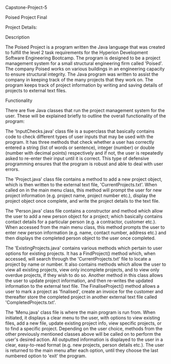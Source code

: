 Capstone-Project-5

Poised Project Final

Project Details:

Description

The Poised Project is a program written the Java language that was created to fulfill the level 2 task requirements for the Hyperion Development Software Engineering Bootcamp. The program is designed to be a project management system for a small structural engineering firm called 'Poised'. The company Poised works on various buildings in an engineering capacity to ensure structural integrity. The Java program was written to assist the company in keeping track of the many projects that they work on. The program keeps track of project information by writing and saving details of projects to external text files.

Functionality

There are five Java classes that run the project management system for the user. These will be explained briefly to outline the overall functionality of the program:

The 'InputChecks.java' class file is a superclass that basically contains code to check different types of user inputs that may be used with the program. It has three methods that check whether a user has correctly entered a string (list of words or sentence), integer (number) or double (number with decimal points) respectively and if not, the user is repeatedly asked to re-enter their input until it is correct. This type of defensive programming ensures that the program is robust and able to deal with user errors.

The 'Project.java' class file contains a method to add a new project object, which is then written to the external text file, 'CurrentProjects.txt'. When called on in the main menu class, this method will prompt the user for new project information (e.g. project name, project number etc.), display the project object once complete, and write the project details to the text file.

The 'Person.java' class file contains a constructor and method which allow the user to add a new person object for a project; which basically contains contact details for a particular person (e.g. a contractor, customer etc.). When accessed from the main menu class, this method prompts the user to enter new person information (e.g. name, contact number, address etc.) and then displays the completed person object to the user once completed.

The 'ExistingProjects.java' contains various methods which pertain to user options for existing projects. It has a FindProject() method which, when accessed, will search through the 'CurrentProjects.txt' file to locate a project by name or number. It also contains methods which allow the user to view all existing projects, view only incomplete projects, and to view only overdue projects, if they wish to do so. Another method in this class allows the user to update project information, and then re-writes the updated information to the external text file. The FinaliseProject() method allows a user to mark a project as 'finalised', create an invoice for the customer and thereafter store the completed project in another external text file called 'CompletedProjects.txt'.

The 'Menu.java' class file is where the main program is run from. When initiated, it displays a clear menu to the user, with options to view existing files, add a new file, update existing project info, view specific projects, or to find a specific project. Depending on the user choice, methods from the other previously mentioned classes above will be called on to perform the user's desired action. All outputted information is displayed to the user in a clear, easy-to-read format (e.g. new projects, person details etc.). The user is returned to the main menu after each option, until they choose the last numbered option to 'exit' the program.
